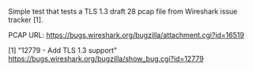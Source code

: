 Simple test that tests a TLS 1.3 draft 28 pcap file from Wireshark issue
tracker [1].

PCAP URL:
  https://bugs.wireshark.org/bugzilla/attachment.cgi?id=16519

[1] "12779 - Add TLS 1.3 support"
https://bugs.wireshark.org/bugzilla/show_bug.cgi?id=12779
